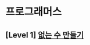 # 프로그래머스 
## [Level 1] [없는 수 만들기][link]

[link]: https://programmers.co.kr/learn/courses/30/lessons/86051
